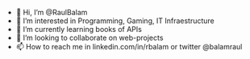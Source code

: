 - 👋 Hi, I’m @RaulBalam
- 👀 I’m interested in Programming, Gaming, IT Infraestructure
- 🌱 I’m currently learning books of APIs
- 💞️ I’m looking to collaborate on web-projects
- 📫 How to reach me in linkedin.com/in/rbalam or twitter @balamraul


<!---
RaulBalam/RaulBalam is a ✨ special ✨ repository because its `README.md` (this file) appears on your GitHub profile.
You can click the Preview link to take a look at your changes.
--->
